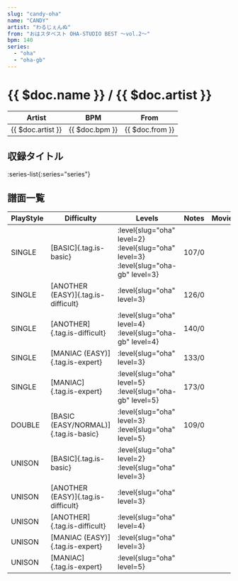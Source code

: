 ```yaml
---
slug: "candy-oha"
name: "CANDY"
artist: "わるじぇんぬ"
from: "おはスタベスト OHA-STUDIO BEST ～vol.2～"
bpm: 140
series:
  - "oha"
  - "oha-gb"
---
```


# {{ $doc.name }} / {{ $doc.artist }}

|Artist|BPM|From|
|------|---|----|
|{{ $doc.artist }}|{{ $doc.bpm }}|{{ $doc.from }}|

## 収録タイトル

:series-list{:series="series"}

## 譜面一覧

|PlayStyle|Difficulty|Levels|Notes|Movie|
|---------|----------|------|-----|-----|
|SINGLE|[BASIC]{.tag.is-basic}|:level{slug="oha" level=2} :level{slug="oha" level=3} :level{slug="oha-gb" level=3}|107/0||
|SINGLE|[ANOTHER (EASY)]{.tag.is-difficult}|:level{slug="oha" level=3}|126/0||
|SINGLE|[ANOTHER]{.tag.is-difficult}|:level{slug="oha" level=4} :level{slug="oha-gb" level=4}|140/0||
|SINGLE|[MANIAC (EASY)]{.tag.is-expert}|:level{slug="oha" level=3}|133/0||
|SINGLE|[MANIAC]{.tag.is-expert}|:level{slug="oha" level=5} :level{slug="oha-gb" level=5}|173/0||
|DOUBLE|[BASIC (EASY/NORMAL)]{.tag.is-basic}|:level{slug="oha" level=3} :level{slug="oha" level=5}|109/0||
|UNISON|[BASIC]{.tag.is-basic}|:level{slug="oha" level=2} :level{slug="oha" level=3}|||
|UNISON|[ANOTHER (EASY)]{.tag.is-difficult}|:level{slug="oha" level=3}|||
|UNISON|[ANOTHER]{.tag.is-difficult}|:level{slug="oha" level=4}|||
|UNISON|[MANIAC (EASY)]{.tag.is-expert}|:level{slug="oha" level=3}|||
|UNISON|[MANIAC]{.tag.is-expert}|:level{slug="oha" level=5}|||
